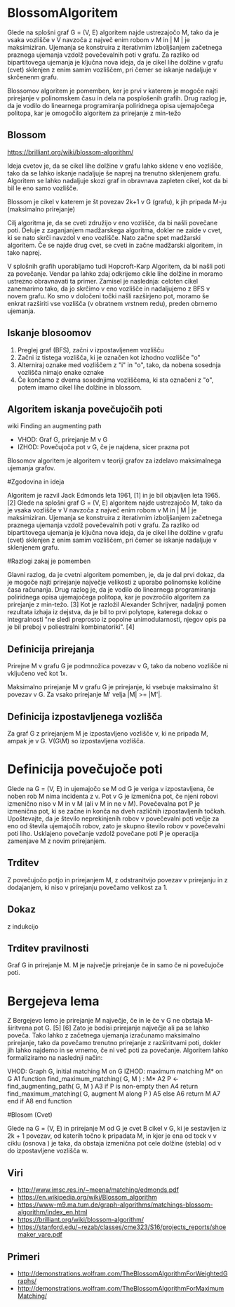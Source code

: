 # BlossomAlgoritem


Glede na splošni graf G = (V, E) algoritem najde ustrezajočo M, tako da je vsaka vozlišče v V navzoča z največ enim robom v M in | M | je maksimiziran.
Ujemanja se konstruira z iterativnim izboljšanjem začetnega praznega ujemanja vzdolž povečevalnih poti v grafu. 
Za razliko od bipartitovega ujemanja je ključna nova ideja, da je cikel lihe dolžine v grafu (cvet) sklenjen z enim samim vozliščem, 
pri čemer se iskanje nadaljuje v skrčenenm grafu.

Blossomov algoritem je pomemben, ker je prvi v katerem je mogoče najti prirejanje v polinomskem času in dela na posplošenih grafih.
Drug razlog je, da je vodilo do linearnega programiranja poliridnega opisa ujemajočega politopa, kar je omogočilo algoritem za prirejanje z min-težo

## Blossom

https://brilliant.org/wiki/blossom-algorithm/

Ideja cvetov je, da se cikel lihe dolžine v grafu lahko sklene v eno vozlišče, tako da se lahko iskanje nadaljuje še naprej na trenutno sklenjenem grafu.
Algoritem se lahko nadaljuje skozi graf in obravnava zapleten cikel, kot da bi bil le eno samo vozlišče.

Blossom je cikel v katerem je št povezav 2k+1 v G (grafu), k jih pripada M-ju (maksimalno prirejanje)

Cilj algoritma je, da se cveti združijo v eno vozlišče, da bi našli povečane poti. 
Deluje z zaganjanjem madžarskega algoritma, dokler ne zaide v cvet, ki se nato skrči navzdol v eno vozlišče. 
Nato začne spet madžarski algoritem. Če se najde drug cvet, se cveti in začne madžarski algoritem, in tako naprej.


V splošnih grafih uporabljamo tudi Hopcroft-Karp Algoritem, da bi našli poti za povečanje. Vendar pa lahko zdaj odkrijemo cikle lihe dolžine in moramo ustrezno obravnavati ta primer. 
Zamisel je naslednja: celoten cikel zanemarimo tako, da jo skrčimo v eno vozlišče in nadaljujemo z BFS v novem grafu. 
Ko smo v določeni točki našli razširjeno pot, moramo še enkrat razširiti vse vozlišča (v obratnem vrstnem redu), preden obrnemo ujemanja. 

## Iskanje blosoomov

1. Preglej graf (BFS), začni v izpostavljenem vozlišču
2. Začni iz tistega vozlišča, ki je označen kot izhodno vozlišče "o"
3. Alterniraj oznake med vozliščem z "i" in "o", tako, da nobena sosednja vozlišča nimajo enake oznake
4. Če končamo z dvema sosednjima vozliščema, ki sta označeni z "o", potem imamo cikel lihe dolžine in blossom.

## Algoritem iskanja povečujočih poti

wiki Finding an augmenting path
* VHOD:  Graf G, prirejanje M v G
* IZHOD: Povečujoča pot v G, če je najdena, sicer prazna pot

Blosomov algoritem je algoritem v teoriji grafov za izdelavo maksimalnega ujemanja grafov.

#Zgodovina in ideja

Algoritem je razvil Jack Edmonds leta 1961, [1] in je bil objavljen leta 1965. [2] 
Glede na splošni graf G = (V, E) algoritem najde ustrezajočo M, tako da je vsaka vozlišče v V navzoča z največ enim robom v M in | M | je maksimiziran. 
Ujemanja se konstruira z iterativnim izboljšanjem začetnega praznega ujemanja vzdolž povečevalnih poti v grafu. 
Za razliko od bipartitovega ujemanja je ključna nova ideja, da je cikel lihe dolžine v grafu (cvet) sklenjen z enim samim vozliščem, pri čemer se iskanje nadaljuje v sklenjenem grafu.

#Razlogi zakaj je pomemben

Glavni razlog, da je cvetni algoritem pomemben, je, da je dal prvi dokaz, da je mogoče najti prirejanje največje velikosti z uporabo polinomske količine časa računanja. 
Drug razlog je, da je vodilo do linearnega programiranja poliridnega opisa ujemajočega politopa, kar je povzročilo algoritem za prirejanje z min-težo. 
[3] Kot je razložil Alexander Schrijver, nadaljnji pomen rezultata izhaja iz dejstva, da je bil to prvi polytope, katerega dokaz o integralnosti "ne sledi preprosto iz popolne unimodularnosti,
njegov opis pa je bil preboj v poliestralni kombinatoriki". [4]

## Definicija prirejanja
Prirejne M v grafu G je podmnožica povezav v G, tako da nobeno vozlišče ni vključeno več kot 1x.

Maksimalno prirejanje M v grafu G je prirejanje, ki vsebuje maksimalno št povezav v G. Za vsako prirejanje M' velja |M| >= |M'|.

## Definicija izpostavljenega vozlišča
Za graf G z prirejanjem M je izpostavljeno vozlišče v, ki ne pripada M, ampak je v G. V(G\M) so izpostavljena vozlišča.

# Definicija povečujoče poti

Glede na G = (V, E) in ujemajočo se M od G je veriga v izpostavljena, če noben rob M nima incidenta z v. 
Pot v G je izmenična pot, če njeni robovi izmenično niso v M in v M (ali v M in ne v M). Povečevalna pot P je izmenična pot, ki se začne in konča na dveh različnih izpostavljenih točkah. 
Upoštevajte, da je število neprekinjenih robov v povečevalni poti večje za eno od števila ujemajočih robov, zato je skupno število robov v povečevalni poti liho. 
Usklajeno povečanje vzdolž povečane poti P je operacija zamenjave M z novim prirejanjem.

## Trditev
Z povečujočo potjo in prirejanjem M, z odstranitvijo povezav v prirejanju in z dodajanjem, ki niso v prirejanju povečamo velikost za 1.

## Dokaz 
z indukcijo


## Trditev pravilnosti
Graf G in prirejanje M.
M je največje prirejanje če in samo če ni povečujoče poti.


# Bergejeva lema

Z Bergejevo lemo je prirejanje M največje, če in le če v G ne obstaja M-širitvena pot G. [5] [6] Zato je bodisi prirejanje največje ali pa se lahko poveča.
Tako lahko z začetnega ujemanja izračunamo maksimalno prirejanje, tako da povečamo trenutno prirejanje z razširitvami poti, dokler jih lahko najdemo in se vrnemo, če ni več poti za povečanje.
Algoritem lahko formaliziramo na naslednji način:

VHOD:  Graph G, initial matching M on G
IZHOD: maximum matching M* on G
A1 function find_maximum_matching( G, M ) : M*
A2     P ← find_augmenting_path( G, M )
A3     if P is non-empty then
A4          return find_maximum_matching( G, augment M along P )
A5     else
A6          return M
A7     end if
A8 end function


#Blosom (Cvet)

Glede na G = (V, E) in prirejanje M od G je cvet B cikel v G, ki je sestavljen iz 2k + 1 povezav, od katerih točno k pripadata M, in kjer je ena od tock v v ciklu (osnova ) je taka, 
da obstaja izmenična pot cele dolžine (stebla) od v do izpostavljene vozlišča w.


## Viri
* http://www.imsc.res.in/~meena/matching/edmonds.pdf
* https://en.wikipedia.org/wiki/Blossom_algorithm
* https://www-m9.ma.tum.de/graph-algorithms/matchings-blossom-algorithm/index_en.html
* https://brilliant.org/wiki/blossom-algorithm/
* https://stanford.edu/~rezab/classes/cme323/S16/projects_reports/shoemaker_vare.pdf

## Primeri
* http://demonstrations.wolfram.com/TheBlossomAlgorithmForWeightedGraphs/
* http://demonstrations.wolfram.com/TheBlossomAlgorithmForMaximumMatching/

